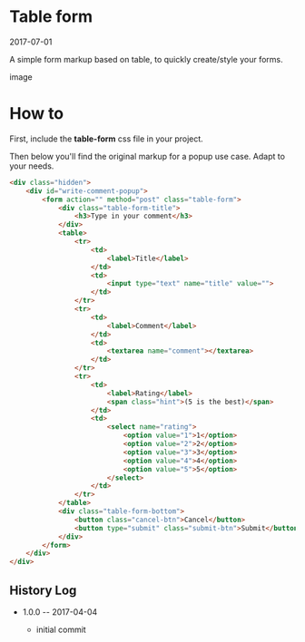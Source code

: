 Table form
==============
2017-07-01


A simple form markup based on table, to quickly create/style your forms.




image





How to
============

First, include the **table-form** css file in your project.


Then below you'll find the original markup for a popup use case.
Adapt to your needs.



```html
<div class="hidden">
    <div id="write-comment-popup">
        <form action="" method="post" class="table-form">
            <div class="table-form-title">
                <h3>Type in your comment</h3>
            </div>
            <table>
                <tr>
                    <td>
                        <label>Title</label>
                    </td>
                    <td>
                        <input type="text" name="title" value="">
                    </td>
                </tr>
                <tr>
                    <td>
                        <label>Comment</label>
                    </td>
                    <td>
                        <textarea name="comment"></textarea>
                    </td>
                </tr>
                <tr>
                    <td>
                        <label>Rating</label>
                        <span class="hint">(5 is the best)</span>
                    </td>
                    <td>
                        <select name="rating">
                            <option value="1">1</option>
                            <option value="2">2</option>
                            <option value="3">3</option>
                            <option value="4">4</option>
                            <option value="5">5</option>
                        </select>
                    </td>
                </tr>
            </table>
            <div class="table-form-bottom">
                <button class="cancel-btn">Cancel</button>
                <button type="submit" class="submit-btn">Submit</button>
            </div>
        </form>
    </div>
</div>
```


History Log
------------------ 
    
- 1.0.0 -- 2017-04-04

    - initial commit